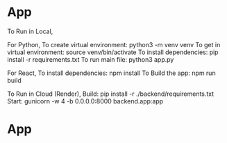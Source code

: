 # App

To Run in Local,

For Python,
To create virtual environment: python3 -m venv venv
To get in virtual environment: source venv/bin/activate
To install dependencies: pip install -r requirements.txt
To run main file: python3 app.py

For React,
To install dependencies: npm install
To Build the app: npm run build

To Run in Cloud (Render),
Build: pip install -r ./backend/requirements.txt
Start: gunicorn -w 4 -b 0.0.0.0:8000 backend.app:app

# App
